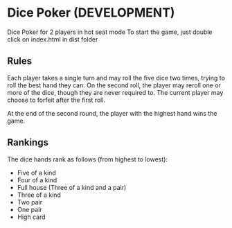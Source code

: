 # Dice Poker (DEVELOPMENT)

Dice Poker for 2 players in hot seat mode
To start the game, just double click on index.html in dist folder

## Rules

Each player takes a single turn and may roll the five dice two times, trying to roll the best hand they can. On the second roll, the player may reroll one or more of the dice, though they are never required to. The current player may choose to forfeit after the first roll.

At the end of the second round, the player with the highest hand wins the game.

## Rankings

The dice hands rank as follows (from highest to lowest):

- Five of a kind
- Four of a kind
- Full house (Three of a kind and a pair)
- Three of a kind
- Two pair
- One pair
- High card
